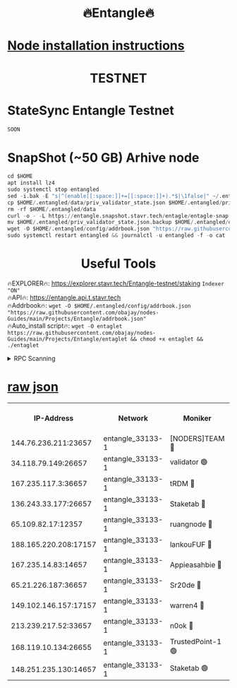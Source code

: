 <h1 align="center"> 🔥Entangle🔥</h1>

[Node installation instructions](https://github.com/obajay/nodes-Guides/tree/main/Projects/Entangle)
=

<h1 align="center"> TESTNET</h1>

# StateSync Entangle Testnet
```python
SOON
```
# SnapShot (~50 GB) Arhive node
```python
cd $HOME
apt install lz4
sudo systemctl stop entangled
sed -i.bak -E "s|^(enable[[:space:]]+=[[:space:]]+).*$|\1false|" ~/.entangled/config/config.toml
cp $HOME/.entangled/data/priv_validator_state.json $HOME/.entangled/priv_validator_state.json.backup
rm -rf $HOME/.entangled/data
curl -o - -L https://entangle.snapshot.stavr.tech/entagle/entagle-snap.tar.lz4 | lz4 -c -d - | tar -x -C $HOME/.entangled --strip-components 2
mv $HOME/.entangled/priv_validator_state.json.backup $HOME/.entangled/data/priv_validator_state.json
wget -O $HOME/.entangled/config/addrbook.json "https://raw.githubusercontent.com/obajay/nodes-Guides/main/Projects/Entangle/addrbook.json"
sudo systemctl restart entangled && journalctl -u entangled -f -o cat
```
 <h1 align="center"> Useful Tools</h1>
 
🔥EXPLORER🔥: https://explorer.stavr.tech/Entangle-testnet/staking        `Indexer "ON"` \
🔥API🔥:      https://entangle.api.t.stavr.tech \
🔥Addrbook🔥: ```wget -O $HOME/.entangled/config/addrbook.json "https://raw.githubusercontent.com/obajay/nodes-Guides/main/Projects/Entangle/addrbook.json"``` \
🔥Auto_install script🔥:  `wget -O entaglet https://raw.githubusercontent.com/obajay/nodes-Guides/main/Projects/Entangle/entaglet && chmod +x entaglet && ./entaglet`


<details>
<summary>RPC Scanning</summary>

<h2 align="center"> We scan nodes in real time every 4 hours. And we provide the final result of RPC endpoints.
We cannot influence the operation of these nodes in any way. </h2>


```python
If Voting Power is higher than 0 --> then the Node is a validator of the network and may be subject to attack and be a potential threat to the chain.
```
```python
We marked such validators with a red symbol
```

</details>

[raw json](https://rpc-check.entangt.stavr.tech/entangt/rpc-entangt-result.json)
=


<table><tr><th>IP-Address</th><th>Network</th><th>Moniker</th><th>Latest Block Height</th><th>Earliest Block Height</th><th>Catching Up</th><th>Tx Index</th><th>Voting Power</th><th>Scan Time</th></tr><tr><td>144.76.236.211:23657</td><td>entangle_33133-1</td><td>[NODERS]TEAM 🔴</td><td>2295530</td><td>1</td><td>False</td><td>off</td><td>27069241719377273</td><td>2024-02-21T09:08:06.285967381UTC</td></tr><tr><td>34.118.79.149:26657</td><td>entangle_33133-1</td><td>validator 🟢</td><td>2295532</td><td>1</td><td>False</td><td>on</td><td>0</td><td>2024-02-21T09:08:13.277020077UTC</td></tr><tr><td>167.235.117.3:36657</td><td>entangle_33133-1</td><td>tRDM 🔴</td><td>2295532</td><td>1</td><td>False</td><td>on</td><td>188210390088297</td><td>2024-02-21T09:08:18.079089183UTC</td></tr><tr><td>136.243.33.177:26657</td><td>entangle_33133-1</td><td>Staketab 🔴</td><td>2295530</td><td>660001</td><td>False</td><td>on</td><td>156195797316785</td><td>2024-02-21T09:08:08.600293596UTC</td></tr><tr><td>65.109.82.17:12357</td><td>entangle_33133-1</td><td>ruangnode 🔴</td><td>2295529</td><td>1312001</td><td>False</td><td>off</td><td>517219886711364</td><td>2024-02-21T09:07:57.246136890UTC</td></tr><tr><td>188.165.220.208:17157</td><td>entangle_33133-1</td><td>lankouFUF 🔴</td><td>2295529</td><td>1910001</td><td>False</td><td>off</td><td>316793916286245</td><td>2024-02-21T09:07:59.568948780UTC</td></tr><tr><td>167.235.14.83:14657</td><td>entangle_33133-1</td><td>Appieasahbie 🔴</td><td>2295532</td><td>2042001</td><td>False</td><td>on</td><td>43255846663117574</td><td>2024-02-21T09:08:17.713522425UTC</td></tr><tr><td>65.21.226.187:36657</td><td>entangle_33133-1</td><td>Sr20de 🔴</td><td>2295529</td><td>2049001</td><td>False</td><td>off</td><td>22824434947515</td><td>2024-02-21T09:07:56.514001152UTC</td></tr><tr><td>149.102.146.157:17157</td><td>entangle_33133-1</td><td>warren4 🔴</td><td>2295530</td><td>2098001</td><td>False</td><td>on</td><td>501536206069508</td><td>2024-02-21T09:08:06.039078251UTC</td></tr><tr><td>213.239.217.52:33657</td><td>entangle_33133-1</td><td>n0ok 🔴</td><td>2295532</td><td>2195532</td><td>False</td><td>off</td><td>46593147406136409</td><td>2024-02-21T09:08:12.945685962UTC</td></tr><tr><td>168.119.10.134:26655</td><td>entangle_33133-1</td><td>TrustedPoint-1 🟢</td><td>2295532</td><td>2268001</td><td>False</td><td>off</td><td>0</td><td>2024-02-21T09:08:18.327423152UTC</td></tr><tr><td>148.251.235.130:14657</td><td>entangle_33133-1</td><td>Staketab 🟢</td><td>2295529</td><td>2272001</td><td>False</td><td>on</td><td>0</td><td>2024-02-21T09:07:56.137567300UTC</td></tr></table>
